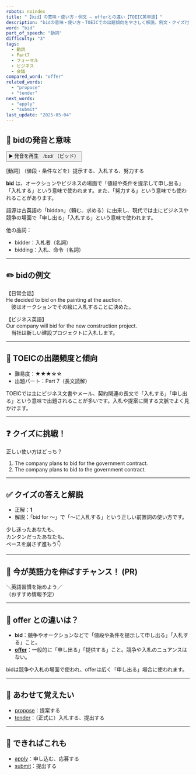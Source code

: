 ```yaml
---
robots: noindex
title: "【bid】の意味・使い方・例文 ― offerとの違い【TOEIC英単語】"
description: "bidの意味・使い方・TOEICでの出題傾向をやさしく解説。例文・クイズ付きでofferとの違いもわかりやすく学べます。"
word: "bid"
part_of_speech: "動詞"
difficulty: "3"
tags:
  - 動詞
  - Part7
  - フォーマル
  - ビジネス
  - 会議
compared_word: "offer"
related_words:
  - "propose"
  - "tender"
next_words:
  - "apply"
  - "submit"
last_update: "2025-05-04"
---
```


## 🔰 bidの発音と意味

<button class="play-audio" onclick="playTTS('bid')">
  <span class="play-audio-main">
    ▶️ 発音を再生　/bɪd/
  </span>
  <span class="play-audio-sub">
    （ビッド）
  </span>
</button>

[動詞] （値段・条件などを）提示する、入札する、努力する

**bid** は、オークションやビジネスの場面で「値段や条件を提示して申し出る」「入札する」という意味で使われます。また、「努力する」という意味でも使われることがあります。

語源は古英語の「biddan」（頼む、求める）に由来し、現代では主にビジネスや競争の場面で「申し出る」「入札する」という意味で使われます。

他の品詞：  
- bidder：入札者（名詞）
- bidding：入札、命令（名詞）

---

## ✏️ bidの例文

【日常会話】  
He decided to bid on the painting at the auction.  
　彼はオークションでその絵に入札することに決めた。

【ビジネス英語】  
Our company will bid for the new construction project.  
　当社は新しい建設プロジェクトに入札します。

---

## 🎯 TOEICの出題頻度と傾向

- 難易度：★★★☆☆
- 出題パート：Part 7（長文読解）

TOEICでは主にビジネス文書やメール、契約関連の長文で「入札する」「申し出る」という意味で出題されることが多いです。入札や提案に関する文脈でよく見かけます。

---

## ❓ クイズに挑戦！

正しい使い方はどっち？

1. The company plans to bid for the government contract.  
2. The company plans to bid to the government contract.

---

## ✅ クイズの答えと解説

- 正解：**1**
- 解説：「bid for ～」で「～に入札する」という正しい前置詞の使い方です。

少し迷ったあなたも、  
カンタンだったあなたも、  
ペースを崩さず進もう👇️

---

## 🚀 今が英語力を伸ばすチャンス！ (PR)

<div class="info-center">
＼英語習慣を始めよう／<br>  
（おすすめ情報予定）
</div>

---

## 🤔  offer との違いは？

- **bid**：競争やオークションなどで「値段や条件を提示して申し出る」「入札する」こと。
- **[offer](/offer)**：一般的に「申し出る」「提供する」こと。競争や入札のニュアンスはない。

bidは競争や入札の場面で使われ、offerは広く「申し出る」場合に使われます。

---

## 🧩 あわせて覚えたい

- [propose](/propose)：提案する
- [tender](/tender)：（正式に）入札する、提出する

---

## 📖 できればこれも

- [apply](/apply)：申し込む、応募する
- [submit](/submit)：提出する

<!-- cvid: aid18_bid13 -->

